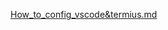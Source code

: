 [How_to_config_vscode&termius.md](https://github.com/user-attachments/files/17444406/How_to_config_vscode.termius.md)
